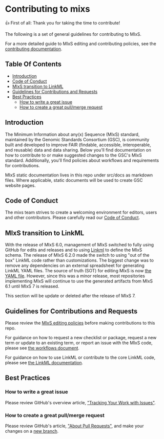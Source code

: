 # Contributing to mixs

:+1: First of all: Thank you for taking the time to contribute!

The following is a set of general guidelines for contributing to MIxS. 

For a more detailed guide to MIxS editing and contributing policies, see the [contributing documentation](https://github.com/GenomicsStandardsConsortium/mixs/blob/main/src/docs).

## Table Of Contents

* [Introduction](#introduction)
* [Code of Conduct](#code-of-conduct)
* [MIxS transition to LinkML ](linkml)
* [Guidelines for Contributions and Requests](#contributions)
* [Best Practices](#best-practices)
  * [How to write a great issue](#great-issues)
  * [How to create a great pull/merge request](#great-pulls)

<a id="introduction"></a>
## Introduction

The Minimum Information about any(x) Sequence (MIxS) standard, maintained by the Genomic Standards Consortium (GSC), is community built and developed to improve FAIR (findable, accessible, interoperable, and reusable) data and data sharing. Below you'll find documentation on how to contribute to or make suggested changes to the GSC's MIxS standard. Additionally, you'll find policies about workflows and requirements for contributions.

MIxS static documentation lives in this repo under src/docs as markdown files. Where applicable, static documents will be used to create GSC website pages.

<a id="code-of-conduct"></a>
## Code of Conduct

The mixs team strives to create a welcoming environment for editors, users and other contributors.
Please carefully read our [Code of Conduct](CODE_OF_CONDUCT.md).

<a id="linkml"></a>
## MIxS transition to LinkML 

With the release of MIxS 6.0, management of MIxS switched to fully using GitHub for edits and releases and to using [Linkml](https://linkml.io/) to define the MIxS schema. The release of MIxS 6.2.0 made the switch to using "out of the box" LinkML code rather than customizations. The biggest change was to remove any dependencies on an external spreadsheet for generating LinkML YAML files. The source of truth (SOT) for editing MIxS is now [the YAML file](https://github.com/GenomicsStandardsConsortium/mixs/blob/main/src/mixs/schema/mixs.yaml). However, since this was a minor release, most repositories implementing MIxS will continue to use the generated artifacts from MIxS 6.1 until MIxS 7 is released.

This section will be update or deleted after the release of MIxS 7.

<a id="contributions"></a>
## Guidelines for Contributions and Requests

Please review the [MIxS editing policies](policy.md) before making contributions to this repo.

For guidance on how to request a new checklist or package, request a new term or update to an existing term, or report an issue with the MIxS code, please see [the workflows document](worklow.md).

For guidance on how to use LinkML or contribute to the core LinkML code, please see [the LinkML documentation](https://linkml.io/linkml/).

<a id="best-practices"></a>
## Best Practices

<a id="great-issues"></a>
### How to write a great issue

Please review GitHub's overview article,
["Tracking Your Work with Issues"][about-issues].

<a id="great-pulls"></a>
### How to create a great pull/merge request

Please review GitHub's article, ["About Pull Requests"][about-pulls],
and make your changes on a [new branch][about-branches].

[about-branches]: https://docs.github.com/en/pull-requests/collaborating-with-pull-requests/proposing-changes-to-your-work-with-pull-requests/about-branches
[about-issues]: https://docs.github.com/en/issues/tracking-your-work-with-issues/about-issues
[about-pulls]: https://docs.github.com/en/pull-requests/collaborating-with-pull-requests/proposing-changes-to-your-work-with-pull-requests/about-pull-requests
[issues]: https://github.com/GenomicsStandardsConsortium/mixs/issues/
[pulls]: https://github.com/GenomicsStandardsConsortium/mixs/pulls/
